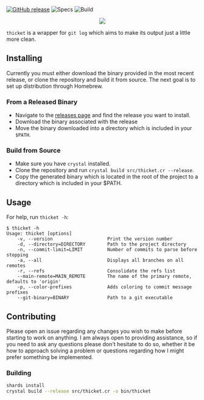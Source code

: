 [![GitHub release](https://img.shields.io/github/release/taylorthurlow/thicket.svg)](https://github.com/taylorthurlow/thicket/releases)
![Specs](https://github.com/taylorthurlow/thicket/workflows/specs/badge.svg)
![Build](https://github.com/taylorthurlow/thicket/workflows/publish/badge.svg)

<p align="center">
    <img src="https://user-images.githubusercontent.com/761640/58450380-87fd1900-80c3-11e9-83b6-7fda621a15e2.png" />
</p>

`thicket` is a wrapper for `git log` which aims to make its output just a little more clean.

## Installing

Currently you must either download the binary provided in the most recent release, or clone the repository and build it from source. The next goal is to set up distribution through Homebrew.

### From a Released Binary

- Navigate to the [releases page](https://github.com/taylorthurlow/thicket/releases) and find the release you want to install.
- Download the binary associated with the release
- Move the binary downloaded into a directory which is included in your `$PATH`.

### Build from Source

- Make sure you have `crystal` installed.
- Clone the repository and run `crystal build src/thicket.cr --release`.
- Copy the generated binary which is located in the root of the project to a directory which is included in your $PATH.

## Usage

For help, run `thicket -h`:

```plain
$ thicket -h
Usage: thicket [options]
    -v, --version                    Print the version number
    -d, --directory=DIRECTORY        Path to the project directory
    -n, --commit-limit=LIMIT         Number of commits to parse before stopping
    -a, --all                        Displays all branches on all remotes
    -r, --refs                       Consolidate the refs list
    --main-remote=MAIN_REMOTE        The name of the primary remote, defaults to 'origin'
    -p, --color-prefixes             Adds coloring to commit message prefixes
    --git-binary=BINARY              Path to a git executable
```

## Contributing

Please open an issue regarding any changes you wish to make before starting to work on anything. I am always open to providing assistance, so if you need to ask any questions please don't hesitate to do so, whether it be how to approach solving a problem or questions regarding how I might prefer something be implemented.

### Building

```bash
shards install
crystal build --release src/thicket.cr -o bin/thicket
```
